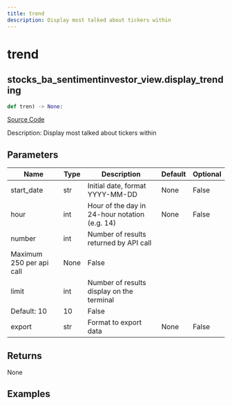 ```yaml
---
title: trend
description: Display most talked about tickers within
---
```

# trend

## stocks_ba_sentimentinvestor_view.display_trending

```python
def tren) -> None:
```
[Source Code](https://github.com/OpenBB-finance/OpenBBTerminal/tree/main/openbb_terminal/decorators.py#L146)

Description: Display most talked about tickers within

## Parameters

| Name | Type | Description | Default | Optional |
| ---- | ---- | ----------- | ------- | -------- |
| start_date | str | Initial date, format YYYY-MM-DD | None | False |
| hour | int | Hour of the day in 24-hour notation (e.g. 14) | None | False |
| number | int | Number of results returned by API call
Maximum 250 per api call | None | False |
| limit | int | Number of results display on the terminal
Default: 10 | 10 | False |
| export | str | Format to export data | None | False |

## Returns

None

## Examples

